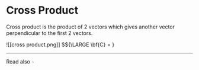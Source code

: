 # Cross Product
Cross product is the product of 2 vectors which gives another vector perpendicular to the first 2 vectors.

![[cross product.png]]
$${\LARGE \bf{C} = }

---
Read also - 